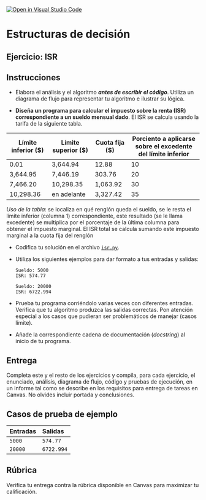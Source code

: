 [![Open in Visual Studio Code](https://classroom.github.com/assets/open-in-vscode-718a45dd9cf7e7f842a935f5ebbe5719a5e09af4491e668f4dbf3b35d5cca122.svg)](https://classroom.github.com/online_ide?assignment_repo_id=12461014&assignment_repo_type=AssignmentRepo)
# Estructuras de decisión

## Ejercicio: ISR

## Instrucciones
- Elabora el análisis y el algoritmo ***antes de escribir el código***. Utiliza un diagrama de flujo para representar tu algoritmo e ilustrar su lógica.

- **Diseña un programa para calcular el impuesto sobre la renta (ISR) correspondiente a un sueldo mensual dado**. El ISR se calcula usando la tarifa de la siguiente tabla. 

Límite inferior ($) | Límite superior ($) | Cuota fija ($) | Porciento a aplicarse sobre el excedente del límite inferior
----------|-------------|----------|----
0.01      | 3,644.94    |    12.88 | 10
3,644.95  | 7,446.19    |   303.76 | 20
7,466.20  | 10,298.35   | 1,063.92 | 30
10,298.36 | en adelante | 3,327.42 | 35

*Uso de la tabla*: se localiza en qué renglón queda el sueldo, se le resta el límite inferior (columna 1) correspondiente, este resultado (se le llama excedente) se multiplica por el porcentaje de la última columna para obtener el impuesto marginal. El ISR total se calcula sumando este impuesto marginal a la cuota fija del renglón

- Codifica tu solución en el archivo [`isr.py`](/isr.py).
   
- Utiliza los siguientes ejemplos para dar formato a tus entradas y salidas:
  ```
  Sueldo: 5000
  ISR: 574.77
  
  Sueldo: 20000
  ISR: 6722.994
  ```
  
- Prueba tu programa corriéndolo varias veces con diferentes entradas. Verifica que tu algoritmo produzca las salidas correctas. Pon atención especial a los casos que pudieran ser problemáticos de manejar (casos límite).

- Añade la correspondiente cadena de documentación (*docstring*) al inicio de tu programa.
  
## Entrega
Completa este y el resto de los ejercicios y compila, para cada ejercicio, el enunciado, análisis, diagrama de flujo, código y pruebas de ejecución, en un informe tal como se describe en los requisitos para entrega de tareas en Canvas. No olvides incluir portada y conclusiones.

## Casos de prueba de ejemplo
| Entradas | Salidas |
|:---------|:--------|
| `5000` | `574.77` |
| `20000` | `6722.994` |

## Rúbrica
Verifica tu entrega contra la rúbrica disponible en Canvas para maximizar tu calificación.
